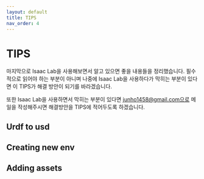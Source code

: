 ```yaml
---
layout: default
title: TIPS
nav_order: 4
---
```


# TIPS

마지막으로 Isaac Lab을 사용해보면서 알고 있으면 좋을 내용들을 정리했습니다. 필수적으로 읽어야 하는 부분이 아니며 나중에 Isaac Lab을 사용하다가 막히는 부분이 있다면 이 TIPS가 해결 방안이 되기를 바라겠습니다.

또한 Isaac Lab을 사용하면서 막히는 부분이 있다면 junho1458@gmail.com으로 메일을 작성해주시면 해결방안을 TIPS에 적어두도록 하겠습니다.


## Urdf to usd

## Creating new env

## Adding assets

## 

